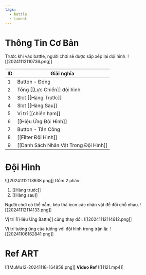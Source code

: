 ```yaml
---
tags:
  - battle
  - tiennt
---
```

# Thông Tin Cơ Bản
Trước khi vào battle, người chơi sẽ được sắp xếp lại đội hình.
![[20241112110736.png]]

| ID  | Giải nghĩa                            |
| --- | ------------------------------------- |
| 1   | Button - Đóng                         |
| 2   | Tổng [[Lực Chiến]] đội hình           |
| 3   | Slot [[Hàng Trước]]                   |
| 4   | Slot [[Hàng Sau]]                     |
| 5   | Vị trí [[chiến hạm]]                  |
| 6   | [[Hiệu Ứng Đội Hình]]                 |
| 7   | Button - Tấn Công                     |
| 8   | [[Filter Đội Hình]]                   |
| 9   | [[Danh Sách Nhân Vật Trong Đội Hình]] |
# Đội Hình
![[20241112113938.png]]
Gồm 2 phần:
1. [[Hàng trước]]
2. [[Hàng sau]]

Người chơi có thể nắm, kéo thả icon các nhân vật để đổi chỗ nhau. 
![[20241112114133.png]]

Vị trí [[Hiệu Ứng Battle]] cũng thay đổi.
![[20241112114612.png]]

Vị trí tương ứng của tướng với đội hình trong trận là:
![[20241106162841.png]]

# Ref ART
![[MuMu12-20241118-164858.png]]
**Video Ref**
![[1121.mp4]]